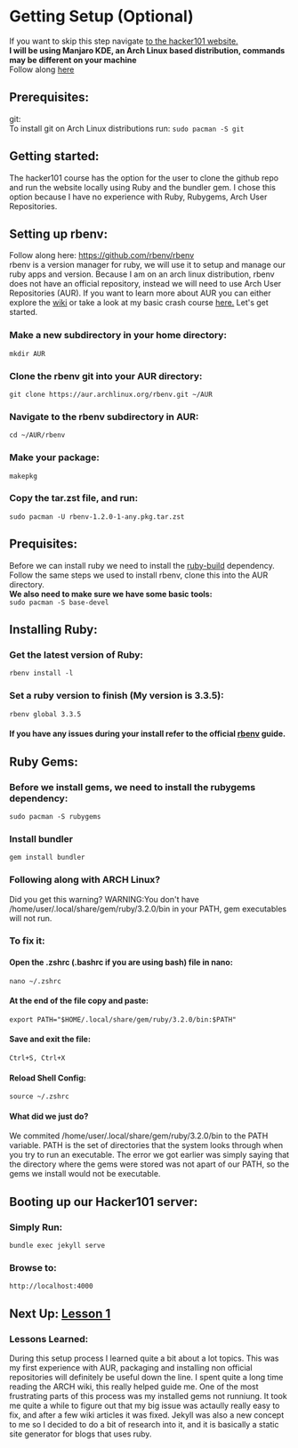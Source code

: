 # Getting Setup (Optional)
If you want to skip this step navigate [to the hacker101 website.](https://www.hacker101.com/start-here)  <br>
**I will be using Manjaro KDE, an Arch Linux based distribution, commands may be different on your machine**  <br>
Follow along [here](https://github.com/Hacker0x01/hacker101?tab=readme-ov-file)
## Prerequisites:
git: <br>
To install git on Arch Linux distributions run: `sudo pacman -S git`
## Getting started:
The hacker101 course has the option for the user to clone the github repo and run the website locally using Ruby and the bundler gem. I chose this option because I have no experience with Ruby, Rubygems, Arch User Repositories. 
## Setting up rbenv:
Follow along here: https://github.com/rbenv/rbenv  <br>
rbenv is a version manager for ruby, we will use it to setup and manage our ruby apps and version.
Because I am on an arch linux distribution, rbenv does not have an official repository, instead we will need to use Arch User Repositories (AUR). If you want to learn more about AUR you can either 
explore the [wiki](https://aur.archlinux.org/) or take a look at my basic crash course [here.](https://github.com/danithen/AUR-crashcourse) Let's get started. <br>
### Make a new subdirectory in your home directory: <br>
`mkdir AUR` <br>
### Clone the rbenv git into your AUR directory: 
`git clone https://aur.archlinux.org/rbenv.git ~/AUR` <br>
### Navigate to the rbenv subdirectory in AUR:
`cd ~/AUR/rbenv`
### Make your package: 
`makepkg`
### Copy the tar.zst file, and run:
`sudo pacman -U rbenv-1.2.0-1-any.pkg.tar.zst`
## Prequisites:
Before we can install ruby we need to install the [ruby-build](https://aur.archlinux.org/packages/ruby-build) dependency. Follow the same steps we used to install rbenv, clone this into the AUR directory. <br>
**We also need to make sure we have some basic tools:** <br>
`sudo pacman -S base-devel`
## Installing Ruby:
### Get the latest version of Ruby:
`rbenv install -l`
### Set a ruby version to finish (My version is 3.3.5):
`rbenv global 3.3.5`
#### If you have any issues during your install refer to the official [rbenv](https://github.com/rbenv/rbenv) guide.
## Ruby Gems:
### Before we install gems, we need to install the rubygems dependency:
`sudo pacman -S rubygems`
### Install bundler
`gem install bundler`
### Following along with ARCH Linux?
Did you get this warning? WARNING:You don't have /home/user/.local/share/gem/ruby/3.2.0/bin in your PATH, gem executables will not run. <br>
### To fix it: <br>
#### Open the .zshrc (.bashrc if you are using bash) file in nano: <br>
`nano ~/.zshrc` <br>
#### At the end of the file copy and paste: <br>
`export PATH="$HOME/.local/share/gem/ruby/3.2.0/bin:$PATH"` <br>
#### Save and exit the file: <br>
`Ctrl+S, Ctrl+X` <br>
#### Reload Shell Config: <br>
`source ~/.zshrc`
#### What did we just do?
We commited /home/user/.local/share/gem/ruby/3.2.0/bin to the PATH variable. PATH is the set of directories that the system looks through when you try to run an executable. The error we got earlier was simply saying that the directory where the gems were stored was not apart of our PATH, so the gems we install would not be executable.
## Booting up our Hacker101 server:
### Simply Run:
`bundle exec jekyll serve`
### Browse to:
`http://localhost:4000`
## Next Up: [Lesson 1](https://github.com/danithen/hacker101-writeup/blob/review/lesson-1.md)
### Lessons Learned:
During this setup process I learned quite a bit about a lot topics. This was my first experience with AUR, packaging and installing non official repositories will definitely be useful down the line. I spent quite a long time reading the ARCH wiki, this really helped guide me. One of the most frustrating parts of this process was my installed gems not runniung. It took me quite a while to figure out that my big issue was actaully really easy to fix, and after a few wiki articles it was fixed. Jekyll was also a new concept to me so I decided to do a bit of research into it, and it is basically a static site generator for blogs that uses ruby. 
